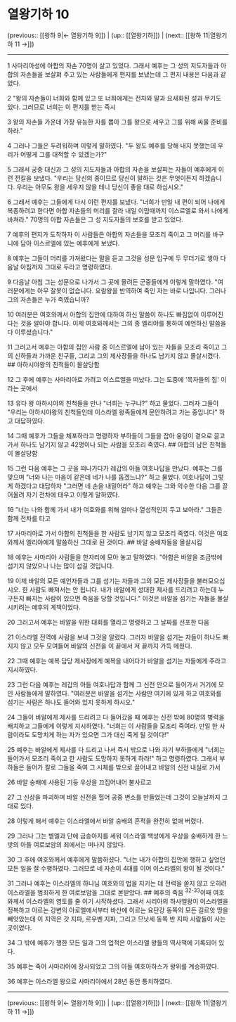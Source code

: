 # 열왕기하 10

(previous:: [[왕하 9|← 열왕기하 9]]) | (up:: [[열왕기하]]) | (next:: [[왕하 11|열왕기하 11 →]])

***




1 
사마리아성에 아합의 자손 70명이 살고 있었다. 그래서 예후는 그 성의 지도자들과 아합의 자손들을 보살펴 주고 있는 사람들에게 편지를 보냈는데 그 편지 내용은 다음과 같았다. 



2 
"왕의 자손들이 너희와 함께 있고 또 너희에게는 전차와 말과 요새화된 성과 무기도 있다. 그러므로 너희는 이 편지를 받는 즉시 



3 
왕의 자손들 가운데 가장 유능한 자를 뽑아 그를 왕으로 세우고 그를 위해 싸울 준비를 하라." 



4 
그러나 그들은 두려워하며 이렇게 말하였다. "두 왕도 예후를 당해 내지 못했는데 우리가 어떻게 그를 대적할 수 있겠는가?" 



5 
그래서 궁중 대신과 그 성의 지도자들과 아합의 자손을 보살피는 자들이 예후에게 이런 전갈을 보냈다. "우리는 당신의 종이므로 당신이 말하는 것은 무엇이든지 하겠습니다. 우리는 아무도 왕을 세우지 않을 테니 당신이 좋을 대로 하십시오." 



6 
그래서 예후는 그들에게 다시 이런 편지를 보냈다. "너희가 만일 내 편이 되어 나에게 복종하려고 한다면 아합 자손들의 머리를 잘라 내일 이맘때까지 이스르엘로 와서 나에게 바쳐라." 70명의 아합 자손들은 그 성 지도자들의 보호를 받고 있었다. 



7 
예후의 편지가 도착하자 이 사람들은 아합의 자손들을 모조리 죽이고 그 머리를 바구니에 담아 이스르엘에 있는 예후에게 보냈다. 



8 
예후는 그들이 머리를 가져왔다는 말을 듣고 그것을 성문 입구에 두 무더기로 쌓아 다음날 아침까지 그대로 두라고 명령하였다. 



9 
다음날 아침 그는 성문으로 나가서 그 곳에 몰려든 군중들에게 이렇게 말하였다. "여러분에게는 아무 잘못이 없습니다. 요람왕을 반역하여 죽인 자는 바로 나입니다. 그러나 그의 자손들은 누가 죽였습니까? 



10 
여러분은 여호와께서 아합의 집안에 대하여 하신 말씀이 하나도 빠짐없이 이루어진다는 것을 알아야 합니다. 이제 여호와께서는 그의 종 엘리야를 통하여 예언하신 말씀을 다 이루셨습니다." 



11 
그러고서 예후는 아합의 집안 사람 중 이스르엘에 남아 있는 자들을 모조리 죽이고 그의 신하들과 가까운 친구들, 그리고 그의 제사장들을 하나도 남기지 않고 몰살시켰다. ## 아하시야왕의 친척들이 몰살당함 



12 
그 후에 예후는 사마리아로 가려고 이스르엘을 떠났다. 그는 도중에 '목자들의 집' 이라는 곳에서 



13 
유다 왕 아하시야의 친척들을 만나 "너희는 누구냐?" 하고 물었다. 그러자 그들이 "우리는 아하시야왕의 친척들인데 이스라엘 왕족들에게 문안하려고 가는 중입니다" 하고 대답하였다. 



14 
그때 예후가 그들을 체포하라고 명령하자 부하들이 그들을 잡아 웅덩이 곁으로 끌고 가서 하나도 남기지 않고 42명이나 되는 사람을 모조리 죽였다. ## 아합의 남은 친척들이 몰살당함 



15 
그런 다음 예후는 그 곳을 떠나가다가 레갑의 아들 여호나답을 만났다. 예후는 그를 맞으며 "너와 나는 마음이 같은데 네가 나를 돕겠느냐?" 하고 물었다. 여호나답이 그렇게 하겠다고 대답하자 "그러면 네 손을 내밀어라" 하고 예후는 그와 악수한 다음 그를 끌어올려 자기 전차에 태우고 이렇게 말하였다. 



16 
"너는 나와 함께 가서 내가 여호와를 위해 얼마나 열성적인지 두고 보아라." 그들은 함께 전차를 타고 



17 
사마리아로 가서 아합의 친척들을 한 사람도 남기지 않고 모조리 죽였다. 이것은 여호와께서 엘리야에게 말씀하신 그대로 된 것이다. ## 바알 숭배자들을 몰살시킴 



18 
예후는 사마리아 사람들을 한자리에 모아 놓고 말하였다. "아합은 바알을 조금밖에 섬기지 않았으나 나는 많이 섬길 것입니다. 



19 
이제 바알의 모든 예언자들과 그를 섬기는 자들과 그의 모든 제사장들을 불러모으십시오. 한 사람도 빠져서는 안 됩니다. 내가 바알에게 성대한 제사를 드리려고 하는데 누구든지 빠지는 사람이 있으면 죽음을 당할 것입니다." 이것은 바알을 섬기는 자들을 몰살시키려는 예후의 계책이었다. 



20 
그러고서 예후는 바알을 위한 대회를 열라고 명령하고 그 날짜를 선포한 다음 



21 
이스라엘 전역에 사람을 보내 그것을 알렸다. 그러자 바알을 섬기는 자들이 하나도 빠지지 않고 모두 모여들어 바알의 신전을 이 끝에서 저 끝까지 가득 메웠다. 



22 
그때 예후는 예복 담당 제사장에게 예복을 내어다가 바알을 섬기는 자들에게 주라고 지시하였다. 



23 
그런 다음 예후는 레갑의 아들 여호나답과 함께 그 신전 안으로 들어가서 거기에 모인 사람들에게 말하였다. "여러분은 바알을 섬기는 사람만 여기에 있게 하고 여호와를 섬기는 사람은 하나도 들어와 있지 못하게 하시오." 



24 
그들이 바알에게 제사를 드리려고 다 들어갔을 때 예후는 신전 밖에 80명의 병력을 배치하고 그들에게 이렇게 지시하였다. "너희는 이 사람들을 모조리 죽여라. 만일 한 사람이라도 도망치게 하는 자가 있으면 그가 대신 죽게 될 것이다!" 



25 
예후는 바알에게 제사를 다 드리고 나서 즉시 밖으로 나와 자기 부하들에게 "너희는 들어가서 모조리 죽이고 한 사람도 도망하지 못하게 하라!" 하고 명령하였다. 그래서 부하들은 들어가 칼로 그들을 죽여 그 시체를 밖으로 끌어내고 바알의 신전 내실로 가서 



26 
바알 숭배에 사용된 기둥 우상을 끄집어내어 불사르고 



27 
그 신상을 파괴하며 바알 신전을 헐어 공중 변소를 만들었는데 그것이 오늘날까지 그대로 있다. 



28 
이렇게 해서 예후는 이스라엘에서 바알 숭배의 흔적을 완전히 없애 버렸다. 



29 
그러나 그는 벧엘과 단에 금송아지를 세워 이스라엘 백성에게 우상을 숭배하게 한 느밧의 아들 여로보암의 죄에서는 떠나지 않았다. 



30 
그 후에 여호와께서 예후에게 말씀하셨다. "너는 내가 아합의 집안에 행하고 싶었던 모든 일을 잘 수행하였다. 그러므로 네 자손이 4대를 이어 이스라엘의 왕이 될 것이다." 



31 
그러나 예후는 이스라엘의 하나님 여호와의 법을 지키는 데 전력을 쏟지 않고 오히려 이스라엘을 범죄하게 한 여로보암을 그대로 본받았다. ## 예후의 죽음 <sup class="versenum">32-33</sup>이때 여호와께서 이스라엘의 영토를 줄 이기 시작하셨다. 그래서 시리아의 하사엘왕이 이스라엘을 정복하고 아르논 강변의 아로엘에서부터 바산에 이르는 요단강 동쪽의 모든 길르앗 땅을 빼앗았는데 이 지역은 갓 지파, 르우벤 지파, 그리고 므낫세 동쪽 반 지파 사람들이 사는 곳이었다. 



34 
그 밖에 예후가 행한 모든 일과 그의 업적은 이스라엘 왕들의 역사책에 기록되어 있다. 



35 
예후는 죽어 사마리아에 장사되었고 그의 아들 여호아하스가 왕위를 계승하였다. 



36 
예후는 이스라엘 왕으로 사마리아에서 28년 동안 통치하였다.

***

(previous:: [[왕하 9|← 열왕기하 9]]) | (up:: [[열왕기하]]) | (next:: [[왕하 11|열왕기하 11 →]])
